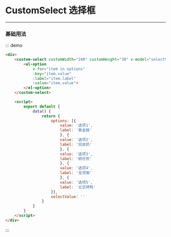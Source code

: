 <style lang="scss" scoped>
  .demo-block {
    div {
      &:last-child {
        margin-bottom: 0;
      }
    }
    .custom-select-container {
        /* display: inline-block;
        margin: 0 10px 20px 0; */
    }
  }
</style>

# CustomSelect 选择框

---

### 基础用法

<div class="demo-block">
    <div>
        <custom-select customWidth="240" customHeight="30" v-model="selectValue" placeholder="请选择" multiple clearable>
            <el-option
                v-for="item in options"
                :key="item.value"
                :label="item.label"
                :value="item.value">
            </el-option>
        </custom-select>
    </div>
</div>

::: demo

```html
<div>
    <custom-select customWidth="240" customHeight="30" v-model="selectValue" placeholder="请选择">
        <el-option
            v-for="item in options"
            :key="item.value"
            :label="item.label"
            :value="item.value">
        </el-option>
    </custom-select>

    <script>
        export default {
            data() {
                return {
                    options: [{
                        value: '选项1',
                        label: '黄金糕'
                        }, {
                        value: '选项2',
                        label: '双皮奶'
                        }, {
                        value: '选项3',
                        label: '蚵仔煎'
                        }, {
                        value: '选项4',
                        label: '龙须面'
                        }, {
                        value: '选项5',
                        label: '北京烤鸭'
                    }],
                    selectValue: ''
                }
            }
        }
    </script>
</div>

```
:::

<script>
    export default {
        data() {
            return {
                options: [{
                    value: '选项1',
                    label: '黄金糕'
                    }, {
                    value: '选项2',
                    label: '双皮奶'
                    }, {
                    value: '选项3',
                    label: '蚵仔煎'
                    }, {
                    value: '选项4',
                    label: '龙须面'
                    }, {
                    value: '选项5',
                    label: '北京烤鸭'
                }],
                selectValue: ''
            };
        }   
    }
</script>